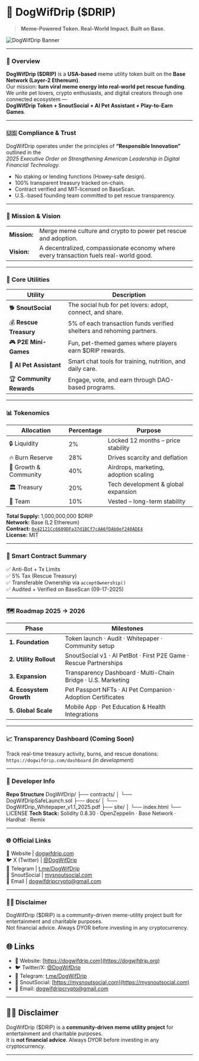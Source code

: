 # 🐶 DogWifDrip ($DRIP)
> **Meme-Powered Token. Real-World Impact. Built on Base.**

![DogWifDrip Banner](site/assets/banner.png)

---

### 🚀 Overview
**DogWifDrip ($DRIP)** is a **USA-based** meme utility token built on the **Base Network (Layer-2 Ethereum)**.  
Our mission: **turn viral meme energy into real-world pet rescue funding**.  
We unite pet lovers, crypto enthusiasts, and digital creators through one connected ecosystem —  
**DogWifDrip Token + SnoutSocial + AI Pet Assistant + Play-to-Earn Games**.

---

### 🇺🇸 Compliance & Trust
DogWifDrip operates under the principles of **“Responsible Innovation”** outlined in the  
*2025 Executive Order on Strengthening American Leadership in Digital Financial Technology.*  
- No staking or lending functions (Howey-safe design).  
- 100% transparent treasury tracked on-chain.  
- Contract verified and MIT-licensed on BaseScan.  
- U.S.-based founding team committed to pet rescue transparency.

---

### 🧭 Mission & Vision
| | |
|-|-|
| **Mission:** | Merge meme culture and crypto to power pet rescue and adoption. |
| **Vision:** | A decentralized, compassionate economy where every transaction fuels real-world good. |

---

### 🐾 Core Utilities
| Utility | Description |
|----------|--------------|
| 🐕 **SnoutSocial** | The social hub for pet lovers: adopt, connect, and share. |
| 💰 **Rescue Treasury** | 5% of each transaction funds verified shelters and rehoming partners. |
| 🎮 **P2E Mini-Games** | Fun, pet-themed games where players earn $DRIP rewards. |
| 🤖 **AI Pet Assistant** | Smart chat tools for training, nutrition, and daily care. |
| 🏆 **Community Rewards** | Engage, vote, and earn through DAO-based programs. |

---

### 📊 Tokenomics
| Allocation | Percentage | Purpose |
|-------------|-------------|----------|
| 🔒 Liquidity | 2% | Locked 12 months – price stability |
| 🔥 Burn Reserve | 28% | Drives scarcity and deflation |
| 🌱 Growth & Community | 40% | Airdrops, marketing, adoption scaling |
| 🏛 Treasury | 20% | Tech development & global expansion |
| 💎 Team | 10% | Vested – long-term stability |

**Total Supply:** 1,000,000,000 $DRIP  
**Network:** Base (L2 Ethereum)  
**Contract:** [`0x42121Cc6689DFa37d1BCf7cAA6fDAb0ef240ADE4`](https://basescan.org/address/0x42121Cc6689DFa37d1BCf7cAA6fDAb0ef240ADE4)  
**License:** MIT

---

### 🧠 Smart Contract Summary
✅ Anti-Bot + Tx Limits  
✅ 5% Tax (Rescue Treasury)  
✅ Transferable Ownership via `acceptOwnership()`  
✅ Audited + Verified on BaseScan (09-17-2025)

---

### 🗺 Roadmap 2025 → 2026
| Phase | Milestones |
|-------|-------------|
| **1. Foundation** | Token launch · Audit · Whitepaper · Community setup |
| **2. Utility Rollout** | SnoutSocial v1 · AI PetBot · First P2E Game · Rescue Partnerships |
| **3. Expansion** | Transparency Dashboard · Multi-Chain Bridge · U.S. Marketing |
| **4. Ecosystem Growth** | Pet Passport NFTs · AI Pet Companion · Adoption Certificates |
| **5. Global Scale** | Mobile App · Pet Education & Health Integrations |

---

### 📈 Transparency Dashboard (Coming Soon)
Track real-time treasury activity, burns, and rescue donations:  
`https://dogwifdrip.com/dashboard` *(in development)*

---

### 🧩 Developer Info
**Repo Structure**
DogWifDrip/
├── contracts/
│ └── DogWifDripSafeLaunch.sol
├── docs/
│ └── DogWifDrip_Whitepaper_v1.1_2025.pdf
├── site/
│ └── index.html
└── LICENSE
**Tech Stack:** Solidity 0.8.30 · OpenZeppelin · Base Network · Hardhat · Remix

---

### 🌐 Official Links
🐾 Website  |  [dogwifdrip.com](https://dogwifdrip.com)  
🐦 X (Twitter)  |  [@DogWifDrip](https://x.com/DogWifDrip)  
💬 Telegram  |  [t.me/DogWifDrip](https://t.me/DogWifDrip)  
🧩 SnoutSocial  |  [mysnoutsocial.com](https://mysnoutsocial.com)  
📧 Email  |  dogwifdripcrypto@gmail.com  

---

### 🐕‍🦺 Disclaimer
DogWifDrip ($DRIP) is a community-driven meme-utility project built for entertainment and charitable purposes.  
Not financial advice. Always DYOR before investing in any cryptocurrency.

## 🌐 Links

- 🐾 Website: [https://dogwifdrip.com](https://dogwifdrip.org)  
- 🐦 Twitter/X: [@DogWifDrip](https://x.com/DogWif_Drip)  
- 💬 Telegram: [t.me/DogWifDrip](https://t.me/DogWifDripcommunity)  
- 🧩 SnoutSocial: [https://mysnoutsocial.com](https://mysnoutsocial.com)  
- 📧 Email: dogwifdripcrypto@gmail.com  

---

## 🐕‍🦺 Disclaimer

DogWifDrip ($DRIP) is a **community-driven meme utility project** for entertainment and charitable purposes.  
It is **not financial advice**. Always DYOR before investing in any cryptocurrency.

---
